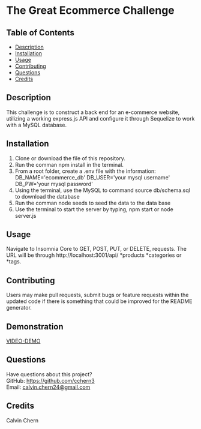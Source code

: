 # The Great Ecommerce Challenge
  ## Table of Contents
  * [Description](#description)
  * [Installation](#installation)
  * [Usage](#usage)
  * [Contributing](#contributing)
  * [Questions](#questions)
  * [Credits](#credits)
  ## Description
 This challenge is to construct a back end for an e-commerce website, utilizing a working express.js API and configure it through Sequelize to work with a MySQL database. 
  ## Installation
1. Clone or download the file of this repository.
2. Run the comman npm install in the terminal.
3. From a root folder, create a .env file with the information:
DB_NAME='ecommerce_db'
DB_USER='your mysql username'
DB_PW='your mysql password'
4. Using the terminal, use the MySQL to command source db/schema.sql to download the database
5. Run the comman node seeds to seed the data to the data base
6. Use the terminal to start the server by typing, npm start or node server.js

  ## Usage
 Navigate to Insomnia Core to GET, POST, PUT, or DELETE, requests. The URL will be through http://localhost:3001/api/ *products *categories or *tags.
  ## Contributing
  Users may make pull requests, submit bugs or feature requests within the updated code if there is something that could be improved for the README generator.

  ## Demonstration
  [VIDEO-DEMO](https://drive.google.com/file/d/1p9RSD6ZAVnJ-6PpL14dlFISMArTO0gnL/view)
  ## Questions
  Have questions about this project?  
  GitHub: https://github.com/cchern3  
  Email: calvin.chern24@gmail.com
  ## Credits
  Calvin Chern
